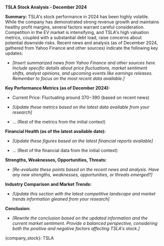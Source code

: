 **TSLA Stock Analysis - December 2024**

**Summary:**
TSLA's stock performance in 2024 has been highly volatile. While the company has demonstrated strong revenue growth and maintains healthy profit margins, several factors warrant careful consideration. Competition in the EV market is intensifying, and TSLA's high valuation metrics, coupled with a substantial debt load, raise concerns about potential downside risks. Recent news and analysis (as of December 2024, gathered from Yahoo Finance and other sources) indicate the following key updates:

* *[Insert summarized news from Yahoo Finance and other sources here.  Include specific details about price fluctuations, market sentiment shifts, analyst opinions, and upcoming events like earnings releases.  Remember to focus on the most recent data available.]*

**Key Performance Metrics (as of December 2024):**

* Current Price: Fluctuating around $370-$390 (based on recent news)
* *[Update these metrics based on the latest data available from your research]*

* ... (Rest of the metrics from the initial context)

**Financial Health (as of the latest available date):**

* *[Update these figures based on the latest financial reports available]*

* ... (Rest of the financial data from the initial context)


**Strengths, Weaknesses, Opportunities, Threats:**

* *[Re-evaluate these points based on the recent news and analysis.  Have any new strengths, weaknesses, opportunities, or threats emerged?]*

**Industry Comparison and Market Trends:**

* *[Update this section with the latest competitive landscape and market trends information gleaned from your research]*

**Conclusion:**

* *[Rewrite the conclusion based on the updated information and the current market sentiment.  Provide a balanced perspective, considering both the positive and negative factors affecting TSLA's stock.]*

{company_stock}: TSLA